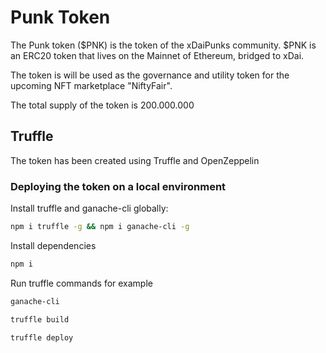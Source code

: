 # Punk Token
The Punk token ($PNK) is the token of the xDaiPunks community. $PNK is an ERC20 token that lives on the Mainnet of Ethereum, bridged to xDai.

The token is will be used as the governance and utility token for the upcoming NFT marketplace "NiftyFair".

The total supply of the token is 200.000.000

## Truffle
The token has been created using Truffle and OpenZeppelin 

### Deploying the token on a local environment
Install truffle and ganache-cli globally:
```sh
npm i truffle -g && npm i ganache-cli -g
```

Install dependencies

```sh
npm i 
```

Run truffle commands for example

```sh
ganache-cli

truffle build

truffle deploy
```






